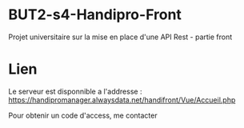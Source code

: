# BUT2-s4-Handipro-Front
Projet universitaire sur la mise en place d'une API Rest - partie front

# Lien
Le serveur est disponnible a l'addresse :
https://handipromanager.alwaysdata.net/handifront/Vue/Accueil.php

Pour obtenir un code d'access, me contacter
